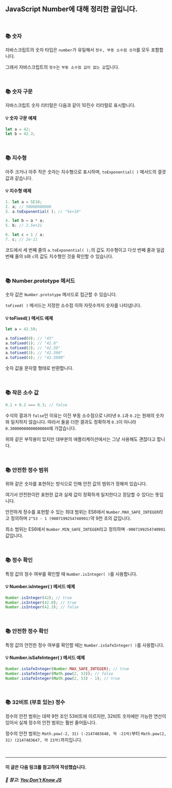 ## JavaScript Number에 대해 정리한 글입니다.

<br>

### 📚 숫자

자바스크립트의 숫자 타입은 `number`가 유일해서 `정수, 부동 소수점 숫자`를 모두 포함합니다.

그래서 자바스크립트의 `정수`는 `부동 소수점 값이 없는 값`입니다.

<br>

### 📚 숫자 구문

자바스크립트 숫자 리터럴은 다음과 같이 10진수 리터럴로 표시합니다.

#### 💡 숫자 구문 예제

```js
let a = 42;
let b = 42.3;
```

<br>

### 📚 지수형

아주 크거나 아주 작은 숫자는 지수형으로 표시하며, `toExponential( )` 메서드의 결괏값과 같습니다.

#### 💡 지수형 예제

```js
1. let a = 5E10;
2. a; // 50000000000
3. a.toExponential( ); // "5e+10"

4. let b = a * a;
5. b; // 2.5e+21

6. let c = 1 / a;
7. c; // 2e-11
```

코드에서 세 번째 줄의 `a.toExponential( );`의 값도 지수형이고 다섯 번째 줄과 일곱 번째 줄의 `b`와 `c`의 값도 지수형인 것을 확인할 수 있습니다.

<br>

### 📚 Number.prototype 메서드

숫자 값은 `Number.prototype` 메서드로 접근할 수 있습니다.

`toFixed( )` 메서드는 지정한 소수점 이하 자릿수까지 숫자를 나타냅니다.

#### 💡 toFixed( ) 메서드 예제

```js
let a = 42.59;

a.toFixed(0); // "43"
a.toFixed(1); // "42.6"
a.toFixed(2); // "42.59"
a.toFixed(3); // "42.590"
a.toFixed(4); // "42.5900"
```

숫자 값을 문자열 형태로 반환합니다.

<br>

### 📚 작은 소수 값

```js
0.1 + 0.2 === 0.3; // false
```

수식의 결과가 `false`인 이유는 이진 부동 소수점으로 나타낸 `0.1`과 `0.2`는 원래의 숫자와 일치하지 않습니다. 따라서 둘을 더한 결과도 정확하게 `0.3`이 아니라 `0.30000000000000004`에 가깝습니다.

위와 같은 부작용이 있지만 대부분의 애플리케이션에서는 그냥 사용해도 괜찮다고 합니다.

<br>

### 📚 안전한 정수 범위

위와 같은 숫자를 표현하는 방식으로 인해 안전 값의 범위가 정해져 있습니다.

여기서 안전한이란 표현한 값과 실제 값이 정확하게 일치한다고 장담할 수 있다는 뜻입니다.

안전하게 정수를 표현할 수 있는 최대 범위는 ES6에서 `Number.MAX_SAFE_INTEGER`라고 정의하며 `2^53 - 1 (9007199254740991)`약 9천 조의 값입니다.

최소 범위는 ES6에서 `Number.MIN_SAFE_INTEGER`라고 정의하며 `-9007199254740991` 값입니다.

<br>

### 📚 정수 확인

특정 값의 정수 여부를 확인할 때 `Number.isInteger( )`를 사용합니다.

#### 💡 Number.isInteger( ) 메서드 예제

```js
Number.isInteger(42); // true
Number.isInteger(42.0); // true
Number.isInteger(42.3); // false
```

<br>

### 📚 안전한 정수 확인

특정 값의 안전한 정수 여부를 확인할 때는 `Number.isSafeInteger( )`를 사용합니다.

#### 💡 Number.isSafeInteger( ) 메서드 예제

```js
Number.isSafeInteger(Number.MAX_SAFE_INTEGER); // true
Number.isSafeInteger(Math.pow(2, 53)); // false
Number.isSafeInteger(Math.pow(2, 53) - 1); // true
```

<br>

### 📚 32비트 (부호 있는) 정수

정수의 안전 범위는 대략 9천 조인 53비트에 이르지만, 32비트 숫자에만 가능한 연산이 있어서 실제 정수의 안전 범위는 훨씬 줄어듭니다.

정수의 안전 범위는 `Math.pow(-2, 31) (-2147483648, 약 -21억)`부터 `Math.pow(2, 31) (2147483647, 약 21억)`까지입니다.

<br>

<hr>

#### 이 글은 다음 링크를 참고하여 작성했습니다.

##### 📂 참고: [You Don't Know JS](https://github.com/getify/You-Dont-Know-JS)
